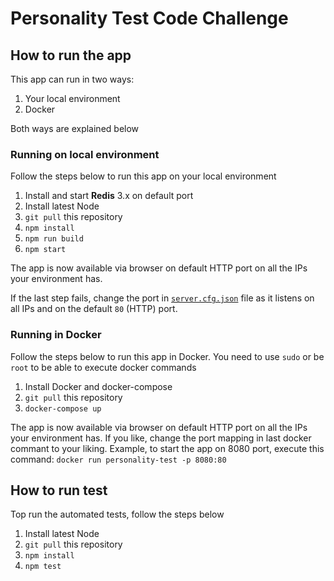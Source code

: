 # Personality Test Code Challenge

## How to run the app
This app can run in two ways:
1.  Your local environment
2.  Docker

Both ways are explained below 

### Running on local environment
Follow the steps below to run this app on your local environment

1.  Install and start __Redis__ 3.x on default port
2.  Install latest Node
3.  `git pull` this repository
4.  `npm install`
5.  `npm run build`
6.  `npm start`

The app is now available via browser on default HTTP port on all the IPs your environment has.

If the last step fails, change the port in [`server.cfg.json`](/server.cfg.json) file as it listens on all IPs and on the
default `80` (HTTP) port. 

### Running in Docker

Follow the steps below to run this app in Docker. You need to use `sudo` or be `root` to be able to execute docker commands

1.  Install Docker and docker-compose
2.  `git pull` this repository
3.  `docker-compose up`

The app is now available via browser on default HTTP port on all the IPs your environment has.
If you like, change the port mapping in last docker commant to your liking. Example, to start the app on 8080 port,
execute this command: `docker run personality-test -p 8080:80`

## How to run test
Top run the automated tests, follow the steps below

1.  Install latest Node
2.  `git pull` this repository
3.  `npm install`
4.  `npm test`

